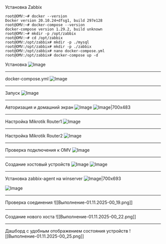 Установка Zabbix

```
root@OMV:~# docker --version
Docker version 20.10.24+dfsg1, build 297e128
root@OMV:~# docker-compose --version
docker-compose version 1.29.2, build unknown
root@OMV:~# mkdir -p /opt/zabbix
root@OMV:~# cd /opt/zabbix
root@OMV:/opt/zabbix# mkdir -p ./mysql
root@OMV:/opt/zabbix# mkdir -p ./zabbix
root@OMV:/opt/zabbix# nano docker-compose.yml
root@OMV:/opt/zabbix# docker-compose up -d

```

Установка
![Image](https://github.com/sender2033/testwork-protech-Vafin/blob/main/Image/%D0%92%D1%8B%D0%BF%D0%BE%D0%BB%D0%BD%D0%B5%D0%BD%D0%B8%D0%B5-31.10.2025-21_35.png?raw=true)

---

docker-compose.yml
![Image](https://github.com/sender2033/testwork-protech-Vafin/blob/main/Image/%D0%92%D1%8B%D0%BF%D0%BE%D0%BB%D0%BD%D0%B5%D0%BD%D0%B8%D0%B5-31.10.2025-22_15.png?raw=true)

---
Запуск
![Image](https://github.com/sender2033/testwork-protech-Vafin/blob/main/Image/%D0%92%D1%8B%D0%BF%D0%BE%D0%BB%D0%BD%D0%B5%D0%BD%D0%B8%D0%B5-31.10.2025-22_17.png?raw=true)

---
Авторизация и домашний экран
![Image](https://github.com/sender2033/testwork-protech-Vafin/blob/main/Image/%D0%92%D1%8B%D0%BF%D0%BE%D0%BB%D0%BD%D0%B5%D0%BD%D0%B8%D0%B5-31.10.2025-23_10.png?raw=true)
![Image|700x483](https://github.com/sender2033/testwork-protech-Vafin/blob/main/Image/%D0%92%D1%8B%D0%BF%D0%BE%D0%BB%D0%BD%D0%B5%D0%BD%D0%B8%D0%B5-31.10.2025-23_40.png?raw=true)

---
Настройка Mikrotik Router1
![Image](https://github.com/sender2033/testwork-protech-Vafin/blob/main/Image/%D0%92%D1%8B%D0%BF%D0%BE%D0%BB%D0%BD%D0%B5%D0%BD%D0%B8%D0%B5-31.10.2025-23_44.png?raw=true)

---
Настройка Mikrotik Router2
![Image](https://github.com/sender2033/testwork-protech-Vafin/blob/main/Image/%D0%92%D1%8B%D0%BF%D0%BE%D0%BB%D0%BD%D0%B5%D0%BD%D0%B8%D0%B5-31.10.2025-23_45.png?raw=true)

---
Проверка подключения к OMV
![Image](https://github.com/sender2033/testwork-protech-Vafin/blob/main/Image/%D0%92%D1%8B%D0%BF%D0%BE%D0%BB%D0%BD%D0%B5%D0%BD%D0%B8%D0%B5-31.10.2025-23_50.png?raw=true)

---
Создание хостовый устройств
![Image](https://github.com/sender2033/testwork-protech-Vafin/blob/main/Image/%D0%92%D1%8B%D0%BF%D0%BE%D0%BB%D0%BD%D0%B5%D0%BD%D0%B8%D0%B5-31.10.2025-23_58.png?raw=true)
![Image](https://github.com/sender2033/testwork-protech-Vafin/blob/main/Image/%D0%92%D1%8B%D0%BF%D0%BE%D0%BB%D0%BD%D0%B5%D0%BD%D0%B8%D0%B5-31.10.2025-23_58-1.png?raw=true)


---
Установка zabbix-agent на winserver
![Image|700x693](https://github.com/sender2033/testwork-protech-Vafin/blob/main/Image/%D0%92%D1%8B%D0%BF%D0%BE%D0%BB%D0%BD%D0%B5%D0%BD%D0%B8%D0%B5-01.11.2025-00_15.png?raw=true)

![Image](https://github.com/sender2033/testwork-protech-Vafin/blob/main/Image/%D0%92%D1%8B%D0%BF%D0%BE%D0%BB%D0%BD%D0%B5%D0%BD%D0%B8%D0%B5-01.11.2025-00_16.png?raw=true)

---
Проверка соединения
![[Выполнение-01.11.2025-00_19.png]]

---
Создание нового хоста
![[Выполнение-01.11.2025-00_22.png]]

---
Дашборд с удобным отображением состояния устройств
![[Выполнение-01.11.2025-00_25.png]]